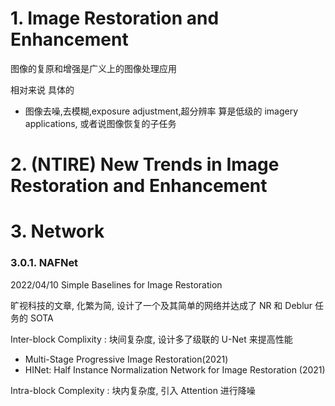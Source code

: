 # 1. Image Restoration and Enhancement

图像的复原和增强是广义上的图像处理应用  

相对来说 具体的 
* 图像去噪,去模糊,exposure adjustment,超分辨率
算是低级的 imagery applications, 或者说图像恢复的子任务






# 2. (NTIRE) New Trends in Image Restoration and Enhancement




# 3. Network

### 3.0.1. NAFNet


2022/04/10  Simple Baselines for Image Restoration

旷视科技的文章, 化繁为简, 设计了一个及其简单的网络并达成了 NR 和 Deblur 任务的 SOTA

Inter-block Complixity : 块间复杂度, 设计多了级联的 U-Net 来提高性能
* Multi-Stage Progressive Image Restoration(2021)
* HINet: Half Instance Normalization Network for Image Restoration (2021)

Intra-block Complexity : 块内复杂度, 引入 Attention 进行降噪  
